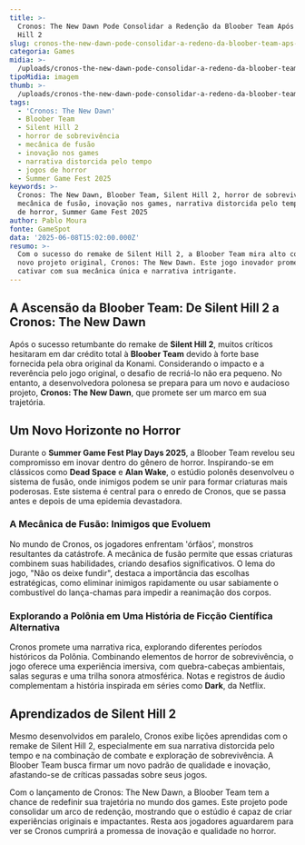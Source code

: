 ```yaml
---
title: >-
  Cronos: The New Dawn Pode Consolidar a Redenção da Bloober Team Após Silent
  Hill 2
slug: cronos-the-new-dawn-pode-consolidar-a-redeno-da-bloober-team-aps-silent-hill-2
categoria: Games
midia: >-
  /uploads/cronos-the-new-dawn-pode-consolidar-a-redeno-da-bloober-team-aps-silent-hill-2-thumb.jpg
tipoMidia: imagem
thumb: >-
  /uploads/cronos-the-new-dawn-pode-consolidar-a-redeno-da-bloober-team-aps-silent-hill-2-thumb.jpg
tags:
  - 'Cronos: The New Dawn'
  - Bloober Team
  - Silent Hill 2
  - horror de sobrevivência
  - mecânica de fusão
  - inovação nos games
  - narrativa distorcida pelo tempo
  - jogos de horror
  - Summer Game Fest 2025
keywords: >-
  Cronos: The New Dawn, Bloober Team, Silent Hill 2, horror de sobrevivência,
  mecânica de fusão, inovação nos games, narrativa distorcida pelo tempo, jogos
  de horror, Summer Game Fest 2025
author: Pablo Moura
fonte: GameSpot
data: '2025-06-08T15:02:00.000Z'
resumo: >-
  Com o sucesso do remake de Silent Hill 2, a Bloober Team mira alto com seu
  novo projeto original, Cronos: The New Dawn. Este jogo inovador promete
  cativar com sua mecânica única e narrativa intrigante.
---
```


## A Ascensão da Bloober Team: De Silent Hill 2 a Cronos: The New Dawn

Após o sucesso retumbante do remake de **Silent Hill 2**, muitos críticos hesitaram em dar crédito total à **Bloober Team** devido à forte base fornecida pela obra original da Konami. Considerando o impacto e a reverência pelo jogo original, o desafio de recriá-lo não era pequeno. No entanto, a desenvolvedora polonesa se prepara para um novo e audacioso projeto, **Cronos: The New Dawn**, que promete ser um marco em sua trajetória.

## Um Novo Horizonte no Horror

Durante o **Summer Game Fest Play Days 2025**, a Bloober Team revelou seu compromisso em inovar dentro do gênero de horror. Inspirando-se em clássicos como **Dead Space** e **Alan Wake**, o estúdio polonês desenvolveu o sistema de fusão, onde inimigos podem se unir para formar criaturas mais poderosas. Este sistema é central para o enredo de Cronos, que se passa antes e depois de uma epidemia devastadora.

### A Mecânica de Fusão: Inimigos que Evoluem

No mundo de Cronos, os jogadores enfrentam 'órfãos', monstros resultantes da catástrofe. A mecânica de fusão permite que essas criaturas combinem suas habilidades, criando desafios significativos. O lema do jogo, "Não os deixe fundir", destaca a importância das escolhas estratégicas, como eliminar inimigos rapidamente ou usar sabiamente o combustível do lança-chamas para impedir a reanimação dos corpos.

### Explorando a Polônia em Uma História de Ficção Científica Alternativa

Cronos promete uma narrativa rica, explorando diferentes períodos históricos da Polônia. Combinando elementos de horror de sobrevivência, o jogo oferece uma experiência imersiva, com quebra-cabeças ambientais, salas seguras e uma trilha sonora atmosférica. Notas e registros de áudio complementam a história inspirada em séries como **Dark**, da Netflix.

## Aprendizados de Silent Hill 2

Mesmo desenvolvidos em paralelo, Cronos exibe lições aprendidas com o remake de Silent Hill 2, especialmente em sua narrativa distorcida pelo tempo e na combinação de combate e exploração de sobrevivência. A Bloober Team busca firmar um novo padrão de qualidade e inovação, afastando-se de críticas passadas sobre seus jogos.

Com o lançamento de Cronos: The New Dawn, a Bloober Team tem a chance de redefinir sua trajetória no mundo dos games. Este projeto pode consolidar um arco de redenção, mostrando que o estúdio é capaz de criar experiências originais e impactantes. Resta aos jogadores aguardarem para ver se Cronos cumprirá a promessa de inovação e qualidade no horror.

